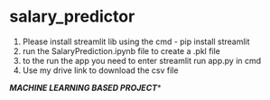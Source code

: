 # salary_predictor

1. Please install streamlit lib using the cmd - pip install streamlit
2. run the SalaryPrediction.ipynb file to create a .pkl file
3. to the run the app you need to enter streamlit run app.py in cmd
4. Use my drive link to download the csv file 

***MACHINE LEARNING BASED PROJECT****
